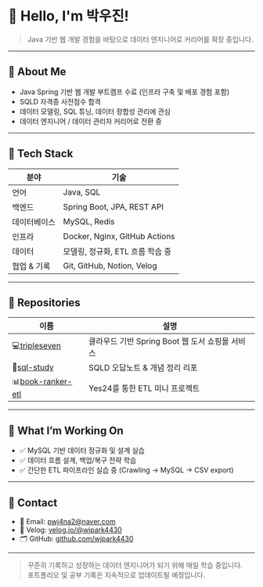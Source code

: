 # 👋 Hello, I'm 박우진!  
> Java 기반 웹 개발 경험을 바탕으로 데이터 엔지니어로 커리어를 확장 중입니다.

---

## 💼 About Me

- Java Spring 기반 웹 개발 부트캠프 수료 (인프라 구축 및 배포 경험 포함)
- SQLD 자격증 사전점수 합격
- 데이터 모델링, SQL 튜닝, 데이터 정합성 관리에 관심
- 데이터 엔지니어 / 데이터 관리자 커리어로 전환 중

---

## 🔧 Tech Stack

| 분야 | 기술 |
|------|------|
| 언어 | Java, SQL |
| 백엔드 | Spring Boot, JPA, REST API |
| 데이터베이스 | MySQL, Redis |
| 인프라 | Docker, Nginx, GitHub Actions |
| 데이터 | 모델링, 정규화, ETL 흐름 학습 중 |
| 협업 & 기록 | Git, GitHub, Notion, Velog |

---

## 📂 Repositories

| 이름 | 설명 |
|------|------|
| 💻[tripleseven](https://github.com/wjpark4430/tripleseven/blob/main/README.md)| 클라우드 기반 Spring Boot 웹 도서 쇼핑몰 서비스 |
| 📘[sql-study](https://github.com/wjpark4430/sqld-study) | SQLD 오답노트 & 개념 정리 리포 |
| 📊[book-ranker-etl](https://github.com/wjpark4430/book-ranker-etl) | Yes24를 통한 ETL 미니 프로젝트 |

---

## 📌 What I’m Working On

- ✅ MySQL 기반 데이터 정규화 및 설계 실습
- ✅ 데이터 흐름 설계, 백업/복구 전략 학습
- ✅ 간단한 ETL 파이프라인 실습 중 (Crawling → MySQL → CSV export)

---

## 🙋 Contact

- 📧 Email: pwj4na2@naver.com
- 📌 Velog: [velog.io/@wjpark4430](https://velog.io/@wjpark4430)
- 🗂️ GitHub: [github.com/wjpark4430](https://github.com/wjpark4430)

---

> 꾸준히 기록하고 성장하는 데이터 엔지니어가 되기 위해 매일 학습 중입니다.  
> 포트폴리오 및 공부 기록은 지속적으로 업데이트될 예정입니다.
